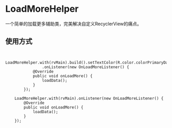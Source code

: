 # LoadMoreHelper
一个简单的加载更多辅助类，完美解决自定义RecyclerView的痛点。

## 使用方式

<pre><code>
     LoadMoreHelper.with(rvMain).build().setTextColor(R.color.colorPrimaryDark).create()
                .onListener(new OnLoadMoreListener() {
            @Override
            public void onLoadMore() {
                loadData();
            }
        });

    LoadMoreHelper.with(rvMain).onListener(new OnLoadMoreListener() {
        @Override
        public void onLoadMore() {
            loadData();
        }
    });
<pre><code>

